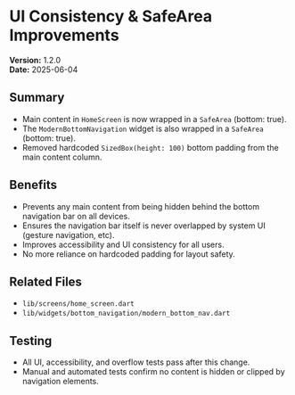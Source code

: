 # UI Consistency & SafeArea Improvements

**Version:** 1.2.0  
**Date:** 2025-06-04

## Summary
- Main content in `HomeScreen` is now wrapped in a `SafeArea` (bottom: true).
- The `ModernBottomNavigation` widget is also wrapped in a `SafeArea` (bottom: true).
- Removed hardcoded `SizedBox(height: 100)` bottom padding from the main content column.

## Benefits
- Prevents any main content from being hidden behind the bottom navigation bar on all devices.
- Ensures the navigation bar itself is never overlapped by system UI (gesture navigation, etc).
- Improves accessibility and UI consistency for all users.
- No more reliance on hardcoded padding for layout safety.

## Related Files
- `lib/screens/home_screen.dart`
- `lib/widgets/bottom_navigation/modern_bottom_nav.dart`

## Testing
- All UI, accessibility, and overflow tests pass after this change.
- Manual and automated tests confirm no content is hidden or clipped by navigation elements. 